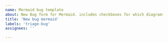 ```yaml
---
name: Mermaid bug template
about: New Bug form for Mermaid. includes checkboxes for which diagrams are involved.
title: 'New bug mermaid'
labels: 'triage-bug'
assignees: ''

---
```



